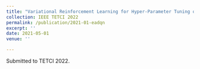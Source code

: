 ```yaml
---
title: "Variational Reinforcement Learning for Hyper-Parameter Tuning of Adaptive Evolutionary Algorithm"
collection: IEEE TETCI 2022
permalink: /publication/2021-01-eadqn
excerpt: ''
date: 2021-05-01
venue: ''

---
```


Submitted to TETCI 2022.
